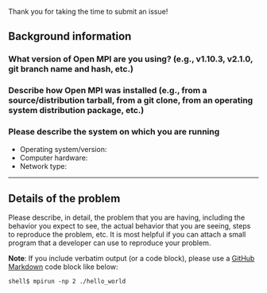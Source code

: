 Thank you for taking the time to submit an issue!

## Background information

### What version of Open MPI are you using? (e.g., v1.10.3, v2.1.0, git branch name and hash, etc.)



### Describe how Open MPI was installed (e.g., from a source/distribution tarball, from a git clone, from an operating system distribution package, etc.)



### Please describe the system on which you are running

* Operating system/version:
* Computer hardware:
* Network type:

-----------------------------

## Details of the problem

Please describe, in detail, the problem that you are having, including the behavior you expect to see, the actual behavior that you are seeing, steps to reproduce the problem, etc.  It is most helpful if you can attach a small program that a developer can use to reproduce your problem.

**Note**: If you include verbatim output (or a code block), please use a [GitHub Markdown](https://help.github.com/articles/creating-and-highlighting-code-blocks/) code block like below:
```shell
shell$ mpirun -np 2 ./hello_world
```
